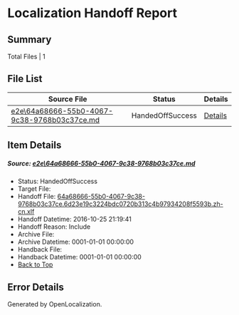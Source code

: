 # <a name='report-top'></a> Localization Handoff Report

## Summary
 Total Files | 1

## File List
 Source File | Status | Details 
 ----------- | ------ | ------- 
 [e2e\64a68666-55b0-4067-9c38-9768b03c37ce.md](https://github.com/OpenLocalizationTestOrg/ol-test0/blob/eaa3cb0d275daf4f27c1712e942a4fa37ebc5ec4/e2e/64a68666-55b0-4067-9c38-9768b03c37ce.md) | HandedOffSuccess | [Details](#5fd96b6880873f5e5a3ed71a0366f0ebf934ecc61)

## Item Details
##### <a name='5fd96b6880873f5e5a3ed71a0366f0ebf934ecc61'></a> Source: [e2e\64a68666-55b0-4067-9c38-9768b03c37ce.md](https://github.com/OpenLocalizationTestOrg/ol-test0/blob/eaa3cb0d275daf4f27c1712e942a4fa37ebc5ec4/e2e/64a68666-55b0-4067-9c38-9768b03c37ce.md)
* Status: HandedOffSuccess
* Target File: 
* Handoff File: [64a68666-55b0-4067-9c38-9768b03c37ce.6d23e19c3224bdc0720b313c4b97934208f5593b.zh-cn.xlf](https://github.com/OpenLocalizationTestOrg/ol-test0-handoff/blob/ab3f5251c9cbe982a6d3159a3bf972c298600e00/ol-handoff/OpenLocalizationTestOrg/ol-test0-zhcn/shujia/ht/64a68666-55b0-4067-9c38-9768b03c37ce.6d23e19c3224bdc0720b313c4b97934208f5593b.zh-cn.xlf)
* Handoff Datetime: 2016-10-25 21:19:41
* Handoff Reason: Include
* Archive File: 
* Archive Datetime: 0001-01-01 00:00:00
* Handback File: 
* Handback Datetime: 0001-01-01 00:00:00
* [Back to Top](#report-top)


## Error Details

Generated by OpenLocalization.
